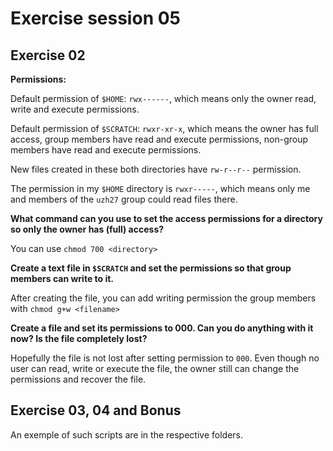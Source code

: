# Exercise session 05

## Exercise 02

**Permissions:**

Default permission of `$HOME`: `rwx------`, which means only the owner read, write and execute permissions.

Default permission of `$SCRATCH`: `rwxr-xr-x`, which means the owner has full access, 
group members have read and execute permissions, non-group members have read and execute permissions.

New files created in these both directories have `rw-r--r--` permission.

The permission in my `$HOME` directory is `rwxr-----`, which means only me and members of the `uzh27` group could read files there.

**What command can you use to set the access permissions for a directory so only the owner has (full) access?**

You can use `chmod 700 <directory>`

**Create a text file in `$SCRATCH` and set the permissions so that group members can write to it.**

After creating the file, you can add writing permission the group members with `chmod g+w <filename>`

**Create a file and set its permissions to 000. Can you do anything with it now? Is the file completely lost?**

Hopefully the file is not lost after setting permission to `000`. Even though no user can read, write or execute the file, 
the owner still can change the permissions and recover the file.

## Exercise 03,  04 and Bonus

An exemple of such scripts are in the respective folders.
